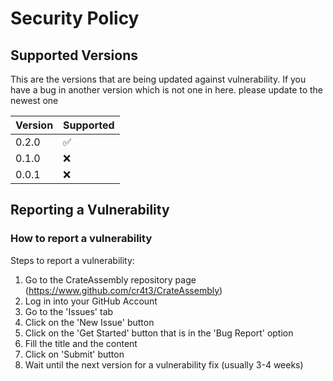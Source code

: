 # Security Policy

## Supported Versions

This are the versions that are being updated against vulnerability. If you have a bug in another version which is not one in here. please update to the newest one

| Version | Supported          |
| ------- | ------------------ |
| 0.2.0   | :white_check_mark: |
| 0.1.0   | :x:                |
| 0.0.1   | :x:                |

## Reporting a Vulnerability

### How to report a vulnerability

Steps to report a vulnerability:
1. Go to the CrateAssembly repository page (https://www.github.com/cr4t3/CrateAssembly)
2. Log in into your GitHub Account
3. Go to the 'Issues' tab
4. Click on the 'New Issue' button
5. Click on the 'Get Started' button that is in the 'Bug Report' option
6. Fill the title and the content
7. Click on 'Submit' button
8. Wait until the next version for a vulnerability fix (usually 3-4 weeks)
